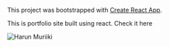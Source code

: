 This project was bootstrapped with [Create React App](https://github.com/facebook/create-react-app).

This is portfolio site built using react. Check it here

![Harun Muriiki](https://github.com/Harun281/harun/blob/master/src/images/portf.PNG)